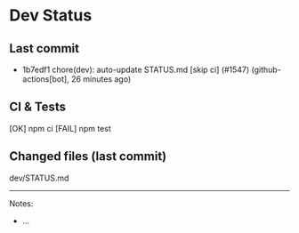 # Dev Status

## Last commit
- 1b7edf1 chore(dev): auto-update STATUS.md [skip ci] (#1547) (github-actions[bot], 26 minutes ago)
## CI & Tests
[OK] npm ci
[FAIL] npm test

## Changed files (last commit)
dev/STATUS.md

---
Notes:
- ...
